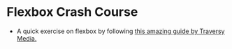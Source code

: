 # Flexbox Crash Course
- A quick exercise on flexbox by following [this amazing guide by Traversy Media.](https://www.youtube.com/watch?v=3YW65K6LcIA&ab_channel=TraversyMedia)